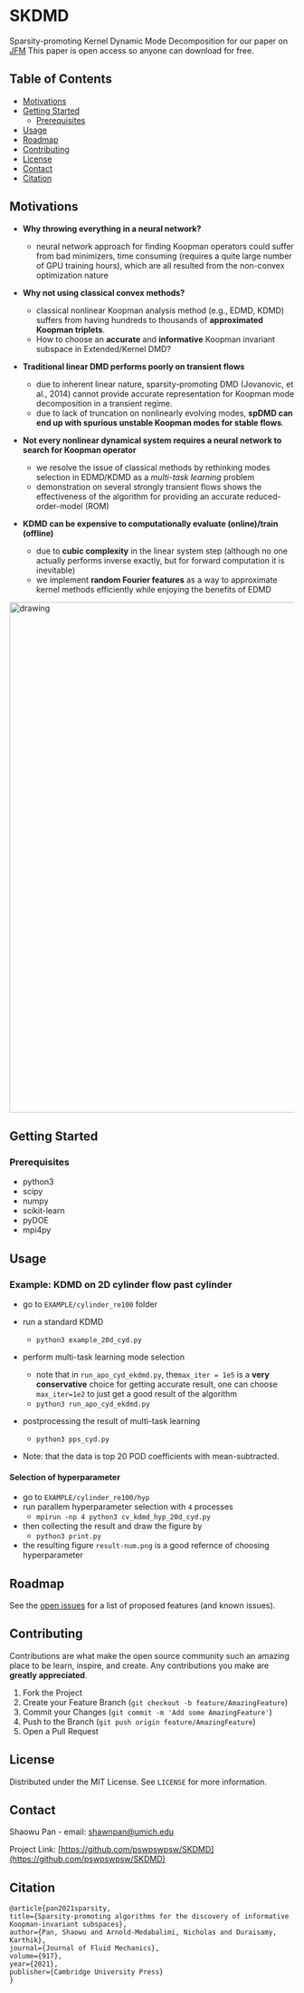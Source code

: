 <!--
*** Thanks for checking out this README Template. If you have a suggestion that would
*** make this better, please fork the repo and create a pull request or simply open
*** an issue with the tag "enhancement".
*** Thanks again! Now go create something AMAZING! :D
***
***
***
*** To avoid retyping too much info. Do a search and replace for the following:
*** github_username, repo_name, twitter_handle, email
-->





<!-- PROJECT SHIELDS -->
<!--
*** I'm using markdown "reference style" links for readability.
*** Reference links are enclosed in brackets [ ] instead of parentheses ( ).
*** See the bottom of this document for the declaration of the reference variables
*** for contributors-url, forks-url, etc. This is an optional, concise syntax you may use.
*** https://www.markdownguide.org/basic-syntax/#reference-style-links
-->


# SKDMD
Sparsity-promoting Kernel Dynamic Mode Decomposition for our paper on [JFM](https://www.cambridge.org/core/journals/journal-of-fluid-mechanics/article/sparsitypromoting-algorithms-for-the-discovery-of-informative-koopmaninvariant-subspaces/F52F03ED181023369A661EF09B57281A)
This paper is open access so anyone can download for free.

## Table of Contents

* [Motivations](#motivations)
* [Getting Started](#getting-started)
  * [Prerequisites](#prerequisites)
* [Usage](#usage)
* [Roadmap](#roadmap)
* [Contributing](#contributing)
* [License](#license)
* [Contact](#contact)
* [Citation](#cite)


## Motivations

- **Why throwing everything in a neural network?**
  - neural network approach for finding Koopman operators could suffer from bad minimizers, time consuming (requires a quite large number of GPU training hours), which are all resulted from the non-convex optimization nature 

- **Why not using classical convex methods?**
  - classical nonlinear Koopman analysis method (e.g., EDMD, KDMD) suffers from having hundreds to thousands of **approximated Koopman triplets**. 
  - How to choose an **accurate** and **informative** Koopman invariant subspace in Extended/Kernel DMD?

- **Traditional linear DMD performs poorly on transient flows**
  - due to inherent linear nature, sparsity-promoting DMD (Jovanovic, et al., 2014) cannot provide accurate representation for Koopman mode decomposition in a transient regime. 
  - due to lack of truncation on nonlinearly evolving modes, **spDMD can end up with spurious unstable Koopman modes for stable flows**.

- **Not every nonlinear dynamical system requires a neural network to search for Koopman operator**
  - we resolve the issue of classical methods by rethinking modes selection in EDMD/KDMD as a *multi-task learning* problem
  - demonstration on several strongly transient flows shows the effectiveness of the algorithm for providing an accurate reduced-order-model (ROM) 

- **KDMD can be expensive to computationally evaluate (online)/train (offline)**
  - due to **cubic complexity** in the linear system step (although no one actually performs inverse exactly, but for forward computation it is inevitable)
  - we implement **random Fourier features** as a way to approximate kernel methods efficiently while enjoying the benefits of EDMD

<img src="new_framework.png" alt="drawing" width="900"/>

## Getting Started

### Prerequisites
- python3
- scipy
- numpy
- scikit-learn
- pyDOE
- mpi4py



<!-- USAGE EXAMPLES -->
## Usage

###  Example: KDMD on 2D cylinder flow past cylinder

- go to `EXAMPLE/cylinder_re100` folder

- run a standard KDMD 

  - ```python3 example_20d_cyd.py ```

- perform multi-task learning mode selection
  - note that in `run_apo_cyd_ekdmd.py`, the`max_iter = 1e5` is a **very conservative** choice for getting accurate result, one can choose `max_iter=1e2` to just get a good result of the algorithm
  - ```python3 run_apo_cyd_ekdmd.py ```
  
- postprocessing the result of multi-task learning
  - ```python3 pps_cyd.py```

- Note: that the data is top 20 POD coefficients with mean-subtracted.

#### Selection of hyperparameter

- go to `EXAMPLE/cylinder_re100/hyp` 
- run parallem hyperparameter selection with `4` processes
  - ```mpirun -np 4 python3 cv_kdmd_hyp_20d_cyd.py```
- then collecting the result and draw the figure by
  - ```python3 print.py```
- the resulting figure `result-num.png` is a good refernce of choosing hyperparameter

<!--
### Example: scalable EDMD on 12d flexible joint system

- go to `EXAMPLE/12d_flex_mani` folder

- run the EDMD with random Fourier features
  - ```python3 example_12d_flex_mani.py ```

- following the similar tasks in first example. 
-->

<!-- ROADMAP -->
## Roadmap

See the [open issues](https://github.com/pswpswpsw/SKDMD/issues) for a list of proposed features (and known issues).



<!-- CONTRIBUTING -->
## Contributing

Contributions are what make the open source community such an amazing place to be learn, inspire, and create. Any contributions you make are **greatly appreciated**.

1. Fork the Project
2. Create your Feature Branch (`git checkout -b feature/AmazingFeature`)
3. Commit your Changes (`git commit -m 'Add some AmazingFeature'`)
4. Push to the Branch (`git push origin feature/AmazingFeature`)
5. Open a Pull Request



<!-- LICENSE -->
## License

Distributed under the MIT License. See `LICENSE` for more information.



<!-- CONTACT -->
## Contact

Shaowu Pan - email: shawnpan@umich.edu

Project Link: [https://github.com/pswpswpsw/SKDMD](https://github.com/pswpswpsw/SKDMD)

## Citation


    @article{pan2021sparsity,
    title={Sparsity-promoting algorithms for the discovery of informative Koopman-invariant subspaces},
    author={Pan, Shaowu and Arnold-Medabalimi, Nicholas and Duraisamy, Karthik},
    journal={Journal of Fluid Mechanics},
    volume={917},
    year={2021},
    publisher={Cambridge University Press}
    }
